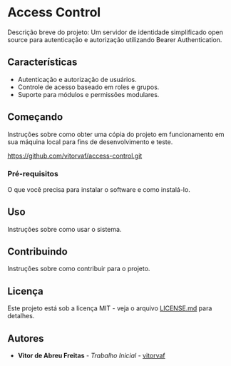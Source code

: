 # Access Control

Descrição breve do projeto: Um servidor de identidade simplificado open source para autenticação e autorização utilizando Bearer Authentication.

## Características

- Autenticação e autorização de usuários.
- Controle de acesso baseado em roles e grupos.
- Suporte para módulos e permissões modulares.

## Começando

Instruções sobre como obter uma cópia do projeto em funcionamento em sua máquina local para fins de desenvolvimento e teste.

https://github.com/vitorvaf/access-control.git

### Pré-requisitos

O que você precisa para instalar o software e como instalá-lo.

## Uso

Instruções sobre como usar o sistema.

## Contribuindo

Instruções sobre como contribuir para o projeto.

## Licença

Este projeto está sob a licença MIT - veja o arquivo [LICENSE.md](LICENSE.md) para detalhes.

## Autores

- **Vitor de Abreu Freitas** - *Trabalho Inicial* - [vitorvaf](https://github.com/vitorvaf)
